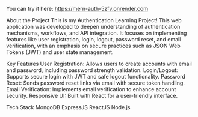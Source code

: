 You can try it here: https://mern-auth-5zfv.onrender.com

About the Project
This is my Authentication Learning Project! This web application was developed to deepen understanding of authentication mechanisms, workflows, and API integration.
It focuses on implementing features like user registration, login, logout, password reset, and email verification, with an emphasis on secure practices such as JSON Web Tokens (JWT) and user state management.

Key Features
User Registration: Allows users to create accounts with email and password, including password strength validation.
Login/Logout: Supports secure login with JWT and safe logout functionality.
Password Reset: Sends password reset links via email with secure token handling.
Email Verification: Implements email verification to enhance account security.
Responsive UI: Built with React for a user-friendly interface.

Tech Stack
MongoDB
ExpressJS
ReactJS
Node.js

